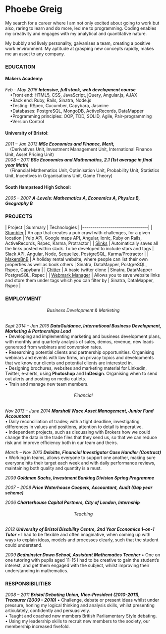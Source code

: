 # Phoebe Greig

My search for a career where I am not only excited about going to work but also, raring to learn and do more, led me to programming. Coding enables my creativity and engages with my analytical and quantitative nature.

My bubbly and lively personality, galvanises a team, creating a positive work environment. My aptitude at grasping new concepts rapidly, makes me an asset to any company.

### EDUCATION

#### Makers Academy:
*Feb – May 2016 __Intensive, full stack, web development course__*  
&nbsp;&nbsp;&nbsp;&nbsp;•Front end: HTML5, CSS, JavaScript, jQuery, Angular.js, AJAX  
&nbsp;&nbsp;&nbsp;&nbsp;•Back end: Ruby, Rails, Sinatra, Node.js  
&nbsp;&nbsp;&nbsp;&nbsp;•Testing: RSpec, Cucumber, Capybara, Jasmine  
&nbsp;&nbsp;&nbsp;&nbsp;•Databases: PostgreSQL, MongoDB, ActiveRecords, DataMapper  
&nbsp;&nbsp;&nbsp;&nbsp;•Programming principles: OOP, TDD, SOLID, Agile, Pair-programming  
&nbsp;&nbsp;&nbsp;&nbsp;•Version Control  
#### University of Bristol:
*2011 – Jan 2013 __MSc Economics and Finance, Merit,__*  
&nbsp;&nbsp;&nbsp;&nbsp;(Derivatives Unit, Investment Management Unit, International Finance Unit, Asset Pricing Unit)  
*2008 – 2011 __BSc Economics and Mathematics, 2.1 (1st average in final year Math)__*  
&nbsp;&nbsp;&nbsp;&nbsp;(Financial Mathematics Unit, Optimisation Unit, Probability Unit, Statistics Unit, Incentives in Organisations Unit, Game Theory)
#### South Hampstead High School:
*2005 – 2007 __A-Levels: Mathematics A, Economics A, Physics B, Geography B__*

### PROJECTS
|   Project   |   Summary   |   Technologies   |
|---------------------------------|
| [Stumbler](https://github.com/hawksdoves/pubcrawler) | An app that creates a pub crawl with challenges, for a given location | Yelp API, Google maps API, Angular, Ionic, Ruby on Rails, ActiveRecords, Rspec, Karma, Protractor |
| [Slinks](https://github.com/hawksdoves/slinks) | Automatically saves all the links posted within slack. To be developed to include stars and tags | Slack API, Angular, Node, Sequelize, PostgreSQL, Karma/Protractor |
| [MakersBnB](https://github.com/hawksdoves/makers_bnb) | A holiday rental website, where people can list their own properties as well as book others | Sinatra, DataMapper, PostgreSQL, Rspec, Capybara  |
| [Chitter](https://github.com/hawksdoves/chitter-challenge) | A basic twitter clone | Sinatra, DataMapper PostgreSQL, Rspec |
| [Webmark Manager](https://github.com/hawksdoves/Webmark_manager) | Allows you to save website links and store them under tags which you can filter by | Sinatra, DataMapper, Rspec |


### EMPLOYMENT

 ###### <p align="center"> Business Development & Marketing </p> ######
*Sept 2014 – Jan 2016 __DataGuidance, International Business Development, Marketing & Partnerships Lead__*  
• Developing and implementing marketing and business development plans, with monthly and quarterly
analysis of sales, demos, revenue, new leads generated from webinars and conversion rates.  
• Researching potential clients and partnership opportunities. Organising webinars and events with law firms, on privacy topics and developments that we know our clients and potential clients are interested in.   
• Designing brochures, websites and marketing material for Linkedin, Twitter, e-alerts, using __Photoshop__ and __InDesign__. Organising when to send out alerts and posting on media outlets.  
• Train and manage new team members.  

###### <p align="center"> Financial </p> ######

*Nov 2013 – June 2014 __Marshall Wace Asset Management, Junior Fund Accountant__*  
• Daily reconciliation of trades; with a tight deadline, investigating differences in values and positions, attention to detail is imperative.  
• Independent projects, such as discussing with Brokers how we could change the data in the trade files that they send us, so that we can reduce risk and improve efficiency both in our team and theirs.

*March – Nov 2013 __Deloitte, Financial Investigator Case Handler (Contract)__*  
• Working in teams, allows everyone to support one another, making sure everyone hits their target each week and with daily performance reviews, maintaining both quality and quantity is a must.  

*2009 __Goldman Sachs, Investment Banking Division Spring Programme__*

*2007 – 2008 __Price Waterhouse Coopers, Accountant, Audit (Gap year scheme)__*  

*2006 __Charterhouse Capital Partners, City of London, Internship__*

###### <p align="center"> Teaching </p> ######

*2012 __University of Bristol Disability Centre, 2nd Year Economics 1-on-1 Tutor__*
• I had to be flexible and often imaginative, when coming up with ways to explain ideas, models and processes clearly, such that the student could understand.  

*2009 __Bedminster Down School, Assistant Mathematics Teacher__*
• One on one tutoring with pupils aged 11-15 I had to be creative to gain the student’s interest, and get them engaged with the subject, whilst improving their understanding in mathematics.

### RESPONSIBILITIES
*2008 – 2011 __Bristol Debating Union, Vice-President (2010-2011), Treasurer (2009 – 2010)__*
• Challenge, debate or present ideas whilst under pressure, honing my logical thinking and analysis skills, whilst presenting articulately, confidently and persuasively.  
• Taught and coached new members British Parliamentary Style debating.  
• Using my leadership skills to recruit new members to the society, our membership increased fivefold.  
